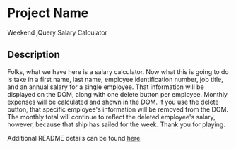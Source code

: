 # Project Name
Weekend jQuery Salary Calculator

## Description

Folks, what we have here is a salary calculator. Now what this is going to do is take in a first name, last name, employee identification number, job title, and an annual salary for a single employee. That information will be displayed on the DOM, along with one delete button per employee. Monthly expenses will be calculated and shown in the DOM. If you use the delete button, that specific employee's information will be removed from the DOM. The monthly total will continue to reflect the deleted employee's salary, however, because that ship has sailed for the week. Thank you for playing. 

Additional README details can be found [here](https://github.com/PrimeAcademy/readme-template/blob/master/README.md).
